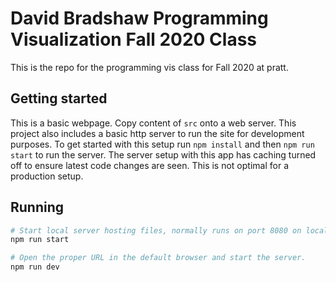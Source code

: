 # David Bradshaw Programming Visualization Fall 2020 Class

This is the repo for the programming vis class for Fall 2020 at pratt.

## Getting started

This is a basic webpage.  Copy content of `src` onto a web server.  This project also includes a basic http server to run the site for development purposes.  To get started with this setup run `npm install` and then `npm run start` to run the server.  The server setup with this app has caching turned off to ensure latest code changes are seen. This is not optimal for a production setup.

## Running

```bash
# Start local server hosting files, normally runs on port 8080 on localhost.
npm run start

# Open the proper URL in the default browser and start the server.
npm run dev
```
